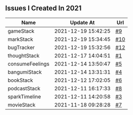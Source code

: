 ## Issues I Created In 2021

| Name | Update At | Url |
| ---- | ---- | ---- |
| gameStack | 2021-12-19 15:42:25 | [#9](https://github.com/bGZoCg/2021/issues/9) |
| markStack | 2021-12-19 15:34:45 | [#10](https://github.com/bGZoCg/2021/issues/10) |
| bugTracker | 2021-12-19 15:32:56 | [#12](https://github.com/bGZoCg/2021/issues/12) |
| thoughtStack | 2021-12-17 14:04:51 | [#1](https://github.com/bGZoCg/2021/issues/1) |
| consumeFeelings | 2021-12-14 13:50:47 | [#5](https://github.com/bGZoCg/2021/issues/5) |
| bangumiStack | 2021-12-14 13:31:31 | [#4](https://github.com/bGZoCg/2021/issues/4) |
| bookStack | 2021-12-12 17:02:05 | [#6](https://github.com/bGZoCg/2021/issues/6) |
| podcastStack | 2021-12-11 16:17:33 | [#8](https://github.com/bGZoCg/2021/issues/8) |
| sparkTimeline | 2021-12-11 14:20:58 | [#3](https://github.com/bGZoCg/2021/issues/3) |
| movieStack | 2021-11-18 09:28:28 | [#7](https://github.com/bGZoCg/2021/issues/7) |
